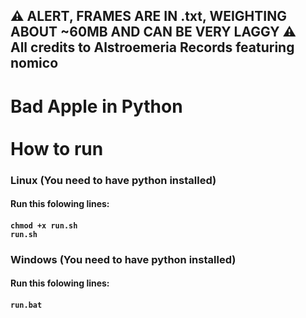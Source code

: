 ## ⚠ ALERT, FRAMES ARE IN .txt, WEIGHTING ABOUT ~60MB AND CAN BE VERY LAGGY ⚠ <br> All credits to Alstroemeria Records featuring nomico


# **Bad Apple in Python** <br><br> How to run

### Linux (You need to have python installed)
#### Run this folowing lines:
#### ```chmod +x run.sh ``` <br> ```run.sh```
### Windows (You need to have python installed)
#### Run this folowing lines:
#### ```run.bat```
